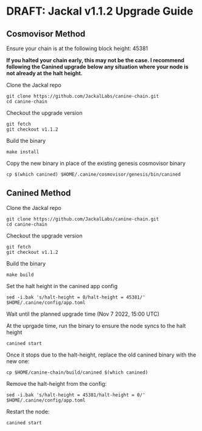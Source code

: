 # DRAFT: Jackal v1.1.2 Upgrade Guide

## Cosmovisor Method

Ensure your chain is at the following block height: 45381

**If you halted your chain early, this may not be the case. I recommend following the Canined upgrade below any situation where your node is not already at the halt height.**

Clone the Jackal repo

```
git clone https://github.com/JackalLabs/canine-chain.git
cd canine-chain
```

Checkout the upgrade version

```
git fetch
git checkout v1.1.2
```

Build the binary

```
make install
```

Copy the new binary in place of the existing genesis cosmovisor binary

```
cp $(which canined) $HOME/.canine/cosmovisor/genesis/bin/canined
```

## Canined Method

Clone the Jackal repo

```
git clone https://github.com/JackalLabs/canine-chain.git
cd canine-chain
```

Checkout the upgrade version

```
git fetch
git checkout v1.1.2
```

Build the binary

```
make build
```

Set the halt height in the canined app config
```
sed -i.bak 's/halt-height = 0/halt-height = 45381/' $HOME/.canine/config/app.toml
```

Wait until the planned upgrade time (Nov 7 2022, 15:00 UTC)

At the uprgade time, run the binary to ensure the node syncs to the halt height

```
canined start
```

Once it stops due to the halt-height, replace the old canined binary with the new one:

```
cp $HOME/canine-chain/build/canined $(which canined)
```

Remove the halt-height from the config:

```
sed -i.bak 's/halt-height = 45381/halt-height = 0/' $HOME/.canine/config/app.toml
```

Restart the node:

```
canined start
```